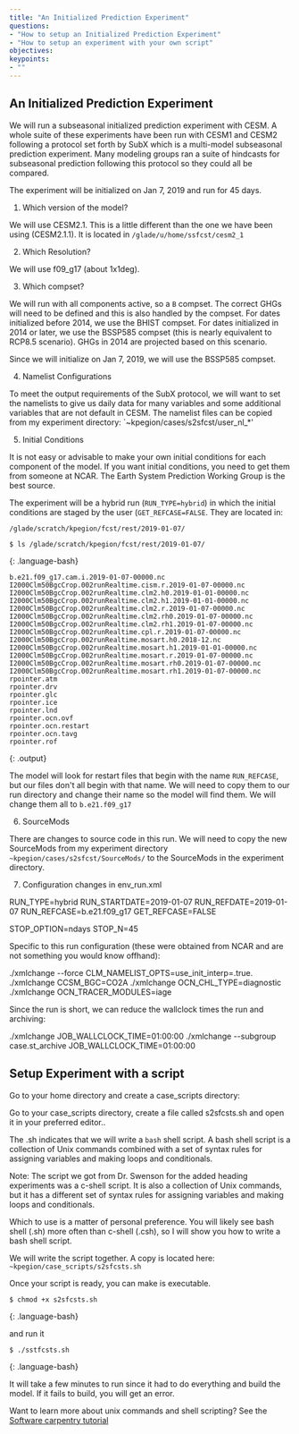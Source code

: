 ```yaml
---
title: "An Initialized Prediction Experiment"
questions:
- "How to setup an Initialized Prediction Experiment"
- "How to setup an experiment with your own script"
objectives:
keypoints:
- ""
---
```


## An Initialized Prediction Experiment

We will run a subseasonal initialized prediction experiment with CESM.  A whole suite of these experiments have been run with CESM1 and CESM2 following a protocol set forth by SubX which is a multi-model subseasonal prediction experiment.  Many modeling groups ran a suite of hindcasts for subseasonal prediction following this protocol so they could all be compared. 

The experiment will be initialized on Jan 7, 2019 and run for 45 days.

1. Which version of the model?

We will use CESM2.1.  This is a little different than the one we have been using (CESM2.1.1).  It is located in `/glade/u/home/ssfcst/cesm2_1`

2. Which Resolution?

We will use f09_g17 (about 1x1deg). 

3. Which compset?

We will run with all components active, so a `B` compset.
The correct GHGs will need to be defined and this is also handled by the compset.  For dates initialized before 2014, we use the BHIST compset.  For dates initialized in 2014 or later, we use the BSSP585 compset (this is nearly equivalent to RCP8.5 scenario).  GHGs in 2014 are projected based on this scenario.

Since we will initialize on Jan 7, 2019, we will use the BSSP585 compset.

4. Namelist Configurations

To meet the output requirements of the SubX protocol, we will want to set the namelists to give us daily data for many variables and some additional variables that are not default in CESM.  The namelist files can be copied from my experiment directory: `~kpegion/cases/s2sfcst/user_nl_*'

5. Initial Conditions

It is not easy or advisable to make your own initial conditions for each component of the model.  If you want initial conditions, you need to get them from someone at NCAR.  The Earth System Prediction Working Group is the best source.

The experiment will be a hybrid run (`RUN_TYPE=hybrid`) in which the initial conditions are staged by the user (`GET_REFCASE=FALSE`.  They are located in:

`/glade/scratch/kpegion/fcst/rest/2019-01-07/`

~~~
$ ls /glade/scratch/kpegion/fcst/rest/2019-01-07/
~~~
{: .language-bash}

~~~
b.e21.f09_g17.cam.i.2019-01-07-00000.nc
I2000Clm50BgcCrop.002runRealtime.cism.r.2019-01-07-00000.nc
I2000Clm50BgcCrop.002runRealtime.clm2.h0.2019-01-01-00000.nc
I2000Clm50BgcCrop.002runRealtime.clm2.h1.2019-01-01-00000.nc
I2000Clm50BgcCrop.002runRealtime.clm2.r.2019-01-07-00000.nc
I2000Clm50BgcCrop.002runRealtime.clm2.rh0.2019-01-07-00000.nc
I2000Clm50BgcCrop.002runRealtime.clm2.rh1.2019-01-07-00000.nc
I2000Clm50BgcCrop.002runRealtime.cpl.r.2019-01-07-00000.nc
I2000Clm50BgcCrop.002runRealtime.mosart.h0.2018-12.nc
I2000Clm50BgcCrop.002runRealtime.mosart.h1.2019-01-01-00000.nc
I2000Clm50BgcCrop.002runRealtime.mosart.r.2019-01-07-00000.nc
I2000Clm50BgcCrop.002runRealtime.mosart.rh0.2019-01-07-00000.nc
I2000Clm50BgcCrop.002runRealtime.mosart.rh1.2019-01-07-00000.nc
rpointer.atm
rpointer.drv
rpointer.glc
rpointer.ice
rpointer.lnd
rpointer.ocn.ovf
rpointer.ocn.restart
rpointer.ocn.tavg
rpointer.rof
~~~
{: .output}

The model will look for restart files that begin with the name `RUN_REFCASE`, but our files don't all begin with that name.  We will need to copy them to our run directory and change their name so the model will find them. We will change them all to `b.e21.f09_g17`

6. SourceMods

There are changes to source code in this run.  We will need to copy the new SourceMods from my experiment directory `~kpegion/cases/s2sfcst/SourceMods/` to the SourceMods in the experiment directory.

7. Configuration changes in env_run.xml

RUN_TYPE=hybrid
RUN_STARTDATE=2019-01-07
RUN_REFDATE=2019-01-07
RUN_REFCASE=b.e21.f09_g17
GET_REFCASE=FALSE

STOP_OPTION=ndays
STOP_N=45

Specific to this run configuration (these were obtained from NCAR and are not something you would know offhand):

./xmlchange --force CLM_NAMELIST_OPTS=use_init_interp=.true.
./xmlchange CCSM_BGC=CO2A
./xmlchange OCN_CHL_TYPE=diagnostic
./xmlchange OCN_TRACER_MODULES=iage 

Since the run is short, we can reduce the wallclock times the run and archiving:

./xmlchange JOB_WALLCLOCK_TIME=01:00:00
./xmlchange --subgroup case.st_archive JOB_WALLCLOCK_TIME=01:00:00

## Setup Experiment with a script

Go to your home directory and create a case_scripts directory:

Go to your case_scripts directory, create a file called s2sfcsts.sh and open it in your preferred editor..

The .sh indicates that we will write a `bash` shell script.  A bash shell script is a collection of Unix commands combined with a set of syntax rules for assigning variables and making loops and conditionals.   

Note: The script we got from Dr. Swenson for the added heading experiments was a c-shell script.  It is also a collection of Unix commands, but it has a different set of syntax rules for assigning variables and making loops and conditionals.  

Which to use is a matter of personal preference.  You will likely see bash shell (.sh) more often than c-shell (.csh), so I will show you how to write a bash shell script.

We will write the script together.  A copy is located here: `~kpegion/case_scripts/s2sfcsts.sh`

Once your script is ready, you can make is executable.

~~~
$ chmod +x s2sfcsts.sh
~~~
{: .language-bash}

and run it

~~~
$ ./sstfcsts.sh
~~~
{: .language-bash}


It will take a few minutes to run since it had to do everything and build the model.  If it fails to build, you will get an error.

Want to learn more about unix commands and shell scripting?  See the [Software carpentry tutorial](http://swcarpentry.github.io/shell-novice/)
